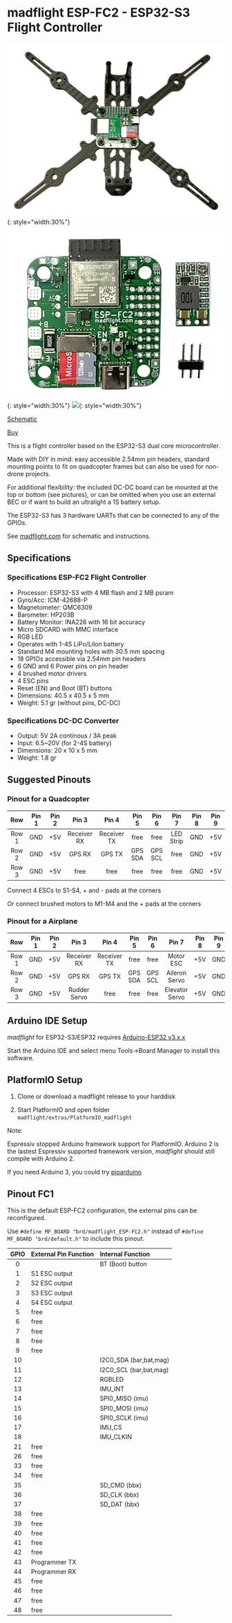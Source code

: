 # madflight ESP-FC2 - ESP32-S3 Flight Controller

![](img/madflight-ESP-FC2-1.png){: style="width:30%"} ![](img/madflight-ESP-FC2-2.png){: style="width:30%"} ![](img/madflight-ESP-FC2-3.png){: style="width:30%"}

[Schematic](/img/madflight-ESP-FC2.pdf)

[Buy](https://https://www.tindie.com/products/madflight/esp32-flight-controller-esp-fc2/)

This is a flight controller based on the ESP32-S3 dual core microcontroller.

Made with DIY in mind: easy accessible 2.54mm pin headers, standard mounting points to fit on quadcopter frames but can also be used for non-drone projects.

For additional flexibility: the included DC-DC board can be mounted at the top or bottom (see pictures), or can be omitted when you use an external BEC or if want to build an ultralight a 1S battery setup.

The ESP32-S3 has 3 hardware UARTs that can be connected to any of the GPIOs.

See [madflight.com](http://madflight.com/Board-ESP-FC2/) for schematic and instructions.

## Specifications

### Specifications ESP-FC2 Flight Controller

- Processor: ESP32-S3 with 4 MB flash and 2 MB psram
- Gyro/Acc: ICM-42688-P
- Magnetometer: QMC6309
- Barometer: HP203B
- Battery Monitor: INA226 with 16 bit accuracy
- Micro SDCARD with MMC interface
- RGB LED
- Operates with 1-4S LiPo/LiIon battery
- Standard M4 mounting holes with 30.5 mm spacing
- 18 GPIOs accessible via 2.54mm pin headers
- 6 GND and 6 Power pins on pin header
- 4 brushed motor drivers
- 4 ESC pins
- Reset (EN) and Boot (BT) buttons
- Dimensions: 40.5 x 40.5 x 5 mm
- Weight: 5.1 gr (without pins, DC-DC)

### Specifications DC-DC Converter

- Output: 5V 2A continous / 3A peak
- Input: 6.5~20V (for 2-4S battery)
- Dimensions: 20 x 10 x 5 mm
- Weight: 1.8 gr

## Suggested Pinouts

### Pinout for a Quadcopter

| Row | Pin 1 | Pin 2 | Pin 3 | Pin 4 | Pin 5 | Pin 6 | Pin 7 | Pin 8 | Pin 9 |
|:-:|:-:|:-:|:-:|:-:|:-:|:-:|:-:|:-:|:-:|
|Row 1|GND|+5V|Receiver RX|Receiver TX|free|free|LED Strip|GND|+5V|
|Row 2|GND|+5V|GPS RX|GPS TX|GPS SDA|GPS SCL|free|GND|+5V|
|Row 3|GND|+5V|free|free|free|free|free|GND|+5V|

Connect 4 ESCs to S1-S4, + and - pads at the corners

Or connect brushed motors to M1-M4 and the + pads at the corners

### Pinout for a Airplane

| Row | Pin 1 | Pin 2 | Pin 3 | Pin 4 | Pin 5 | Pin 6 | Pin 7 | Pin 8 | Pin 9 |
|:-:|:-:|:-:|:-:|:-:|:-:|:-:|:-:|:-:|:-:|
|Row 1|GND|+5V|Receiver RX|Receiver TX|free|free|Motor ESC|+5V|GND|
|Row 2|GND|+5V|GPS RX|GPS TX|GPS SDA|GPS SCL|Aileron Servo|+5V|GND|
|Row 3|GND|+5V|Rudder Servo|free|free|free|Elevator Servo|+5V|GND|

## Arduino IDE Setup

_madflight_ for ESP32-S3/ESP32 requires [Arduino-ESP32 v3.x.x](https://github.com/espressif/arduino-esp32)

Start the Arduino IDE and select menu Tools->Board Manager to install this software.

## PlatformIO Setup

1. Clone or download a madflight release to your harddisk

2. Start PlatformIO and open folder `madflight/extras/PlatformIO_madflight`

Note:

Espressiv stopped Arduino framework support for PlatformIO. Arduino 2 is the lastest Espressiv supported framework version, _madflight_ should still compile with Arduino 2.

If you need Arduino 3, you could try [pioarduino](https://github.com/pioarduino/platform-espressif32)


## Pinout FC1

This is the default ESP-FC2 configuration, the external pins can be reconfigured. 

Use `#define MF_BOARD "brd/madflight_ESP-FC2.h"` instead of `#define MF_BOARD "brd/default.h"` to include this pinout. 


| GPIO | External Pin Function | Internal Function |
|:-:|:-|:-|
 0 | | BT (Boot) button
 1 | S1 ESC output | 
 2 | S2 ESC output | 
 3 | S3 ESC output | 
 4 | S4 ESC output | 
 5 | free | 
 6 | free | 
 7 | free | 
 8 | free | 
 9 | free | 
10 | | I2C0_SDA (bar,bat,mag)
11 | | I2C0_SCL (bar,bat,mag)
12 | | RGBLED
13 | | IMU_INT
14 | | SPI0_MISO (imu)
15 | | SPI0_MOSI (imu)
16 | | SPI0_SCLK (imu)
17 | | IMU_CS
18 | | IMU_CLKIN
21 | free | 
26 | free | 
33 | free | 
34 | free | 
35 |  | SD_CMD (bbx)
36 |  | SD_CLK (bbx)
37 |  | SD_DAT (bbx)
38 | free | 
39 | free | 
40 | free | 
41 | free | 
42 | free | 
43 | Programmer TX | 
44 | Programmer RX | 
45 | free | 
46 | free | 
47 | free | 
48 | free | 
